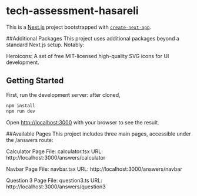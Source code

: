 # tech-assessment-hasareli
This is a [Next.js](https://nextjs.org) project bootstrapped with [`create-next-app`](https://nextjs.org/docs/pages/api-reference/create-next-app).


##Additional Packages
This project uses additional packages beyond a standard Next.js setup. Notably:

Heroicons: A set of free MIT-licensed high-quality SVG icons for UI development.




## Getting Started

First, run the development server:
after cloned,

```bash
npm install
npm run dev

```

Open [http://localhost:3000](http://localhost:3000) with your browser to see the result.

##Available Pages
This project includes three main pages, accessible under the /answers route:

Calculator Page
File: calculator.tsx
URL: http://localhost:3000/answers/calculator

Navbar Page
File: navbar.tsx
URL: http://localhost:3000/answers/navbar

Question 3 Page
File: question3.ts
URL: http://localhost:3000/answers/question3
